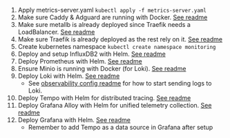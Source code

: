 1. Apply metrics-server.yaml `kubectl apply -f metrics-server.yaml`
1. Make sure Caddy & Adguard are running with Docker. [See readme](../../docker/ingress-local+adguard/README.md)
1. Make sure metallb is already deployed since Traefik needs a LoadBalancer. [See readme](../metallb/README.md)
1. Make sure Traefik is already deployed as the rest rely on it. [See readme](../traefik/README.md)
1. Create kubernetes namespace `kubectl create namespace monitoring`
1. Deploy and setup InfluxDB2 with Helm. [See readme](./influxdb2/README.md)
1. Deploy Prometheus with Helm. [See readme](./prometheus/README.md)
1. Ensure Minio is running with Docker (for Loki). [See readme](../../docker/minio/README.md)
1. Deploy Loki with Helm. [See readme](./loki/README.md)
    - See [observability config readme](../../observability-config/README.md) for how to start sending logs to Loki.
1. Deploy Tempo with Helm for distributed tracing. [See readme](./tempo/README.md)
1. Deploy Grafana Alloy with Helm for unified telemetry collection. [See readme](./alloy/README.md)
1. Deploy Grafana with Helm. [See readme](./grafana/README.md)
    - Remember to add Tempo as a data source in Grafana after setup